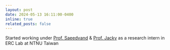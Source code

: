 ```yaml
---
layout: post
date: 2024-05-13 16:11:00-0400
inline: true
related_posts: false
---
```


Started working under [Prof. Saeedvand](https://scholar.google.com/citations?user=Ljf3pYgAAAAJ&hl=en) & [Prof. Jacky](https://scholar.google.co.in/citations?user=557QR3kAAAAJ&hl=hi) as a research intern in ERC Lab at NTNU Taiwan
